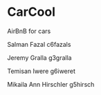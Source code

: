 # CarCool
AirBnB for cars

Salman Fazal c6fazals

Jeremy Gralla g3gralla

Temisan Iwere g6iweret

Mikaila Ann Hirschler g5hirsch
